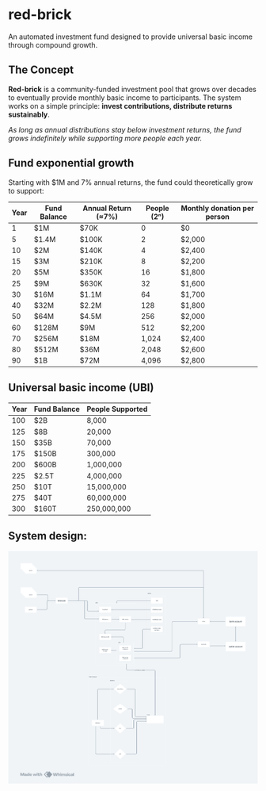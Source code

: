 # red-brick

An automated investment fund designed to provide universal basic income through compound growth.

## The Concept

**Red-brick** is a community-funded investment pool that grows over decades to eventually provide monthly basic income to participants. The system works on a simple principle: **invest contributions, distribute returns sustainably**.

*As long as annual distributions stay below investment returns, the fund grows indefinitely while supporting more people each year.*

## Fund exponential growth

Starting with $1M and 7% annual returns, the fund could theoretically grow to support:

| Year | Fund Balance | Annual Return (≈7%) | People (2ⁿ) | Monthly donation per person |
| ---- | ------------ | ------------------- | ----------- | --------------------------- |
| 1    | \$1M         | \$70K               | 0           | \$0                         |
| 5    | \$1.4M       | \$100K              | 2           | \$2,000                     |
| 10   | \$2M         | \$140K              | 4           | \$2,400                     |
| 15   | \$3M         | \$210K              | 8           | \$2,200                     |
| 20   | \$5M         | \$350K              | 16          | \$1,800                     |
| 25   | \$9M         | \$630K              | 32          | \$1,600                     |
| 30   | \$16M        | \$1.1M              | 64          | \$1,700                     |
| 40   | \$32M        | \$2.2M              | 128         | \$1,800                     |
| 50   | \$64M        | \$4.5M              | 256         | \$2,000                     |
| 60   | \$128M       | \$9M                | 512         | \$2,200                     |
| 70   | \$256M       | \$18M               | 1,024       | \$2,400                     |
| 80   | \$512M       | \$36M               | 2,048       | \$2,600                     |
| 90   | \$1B         | \$72M               | 4,096       | \$2,800                     |


## Universal basic income (UBI)

| Year | Fund Balance | People Supported |
| ---- | ------------ | ---------------- |
| 100  | \$2B         | 8,000            |
| 125  | \$8B         | 20,000           |
| 150  | \$35B        | 70,000           |
| 175  | \$150B       | 300,000          |
| 200  | \$600B       | 1,000,000        |
| 225  | \$2.5T       | 4,000,000        |
| 250  | \$10T        | 15,000,000       |
| 275  | \$40T        | 60,000,000       |
| 300  | \$160T       | 250,000,000      |

## System design:

![design](./red_brick.png)
